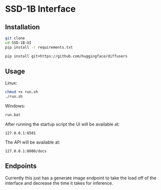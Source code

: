 # SSD-1B Interface


## Installation

```bash
git clone
cd SSD-1B-UI
pip install -r requirements.txt
```

```bash
pip install git+https://github.com/huggingface/diffusers
```

## Usage

Linux:

```bash
chmod +x run.sh
./run.sh
```

Windows: 

```bash
run.bat
```

After running the startup script the UI will be available at:

```
127.0.0.1:8501
```

The API will be available at:

```
127.0.0.1:8000/docs
```

## Endpoints

Currently this just has a generate image endpoint to take the load off of the interface and decrease the time it takes for inference.